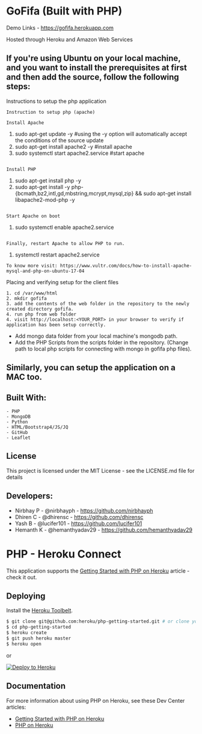# GoFifa (Built with PHP)

Demo Links - https://gofifa.herokuapp.com

Hosted through Heroku and Amazon Web Services

## If you're using Ubuntu on your local machine, and you want to install the prerequisites at first and then add the source, follow the following steps:

Instructions to setup the php application

```
Instruction to setup php (apache)

Install Apache
```
1. sudo apt-get update -y #using the -y option will automatically accept the conditions of the source update
2. sudo apt-get install apache2 -y #install apache
3. sudo systemctl start apache2.service #start apache
```

Install PHP
```
1. sudo apt-get install php -y
2. sudo apt-get install -y php-{bcmath,bz2,intl,gd,mbstring,mcrypt,mysql,zip} && sudo apt-get install libapache2-mod-php -y
```

Start Apache on boot
```
1. sudo systemctl enable apache2.service
```

Finally, restart Apache to allow PHP to run.
```
1. systemctl restart apache2.service

```
To know more visit: https://www.vultr.com/docs/how-to-install-apache-mysql-and-php-on-ubuntu-17-04
```

Placing and verifying setup for the client files
```
1. cd /var/www/html
2. mkdir gofifa
3. add the contents of the web folder in the repository to the newly created directory gofifa.
4. run php from web folder
4. visit http://localhost:<YOUR_PORT> in your browser to verify if application has been setup correctly.
```
- Add mongo data folder from your local machine's mongodb path.
- Add the PHP Scripts from the scripts folder in the repository. (Change path to local php scripts for connecting with mongo in gofifa php files).  

## Similarly, you can setup the application on a MAC too.

## Built With:
    - PHP
    - MongoDB
    - Python
    - HTML/Bootstrap4/JS/JQ
    - GitHub
    - Leaflet
    
## License
This project is licensed under the MIT License - see the LICENSE.md file for details

## Developers:
- Nirbhay P - @nirbhayph - https://github.com/nirbhayph 
- Dhiren C - @dhirensc - https://github.com/dhirensc 
- Yash B - @lucifer101 - https://github.com/lucifer101 
- Hemanth K - @hemanthyadav29 - https://github.com/hemanthyadav29 

# PHP - Heroku Connect

This application supports the [Getting Started with PHP on Heroku](https://devcenter.heroku.com/articles/getting-started-with-php) article - check it out.

## Deploying

Install the [Heroku Toolbelt](https://toolbelt.heroku.com/).

```sh
$ git clone git@github.com:heroku/php-getting-started.git # or clone your own fork
$ cd php-getting-started
$ heroku create
$ git push heroku master
$ heroku open
```

or

[![Deploy to Heroku](https://www.herokucdn.com/deploy/button.png)](https://heroku.com/deploy)

## Documentation

For more information about using PHP on Heroku, see these Dev Center articles:

- [Getting Started with PHP on Heroku](https://devcenter.heroku.com/articles/getting-started-with-php)
- [PHP on Heroku](https://devcenter.heroku.com/categories/php)


